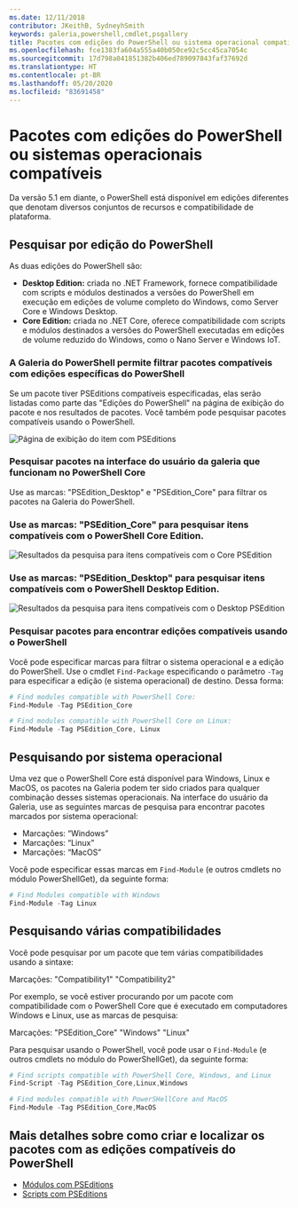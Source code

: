 ```yaml
---
ms.date: 12/11/2018
contributor: JKeithB, SydneyhSmith
keywords: galeria,powershell,cmdlet,psgallery
title: Pacotes com edições do PowerShell ou sistema operacional compatível
ms.openlocfilehash: fce1383fa604a555a40b050ce92c5cc45ca7054c
ms.sourcegitcommit: 17d798a041851382b406ed789097843faf37692d
ms.translationtype: HT
ms.contentlocale: pt-BR
ms.lasthandoff: 05/20/2020
ms.locfileid: "83691458"
---
```

# <a name="packages-with-compatible-powershell-editions-or-operating-systems"></a>Pacotes com edições do PowerShell ou sistemas operacionais compatíveis

Da versão 5.1 em diante, o PowerShell está disponível em edições diferentes que denotam diversos conjuntos de recursos e compatibilidade de plataforma.

## <a name="searching-by-powershell-edition"></a>Pesquisar por edição do PowerShell

As duas edições do PowerShell são:

- **Desktop Edition:** criada no .NET Framework, fornece compatibilidade com scripts e módulos destinados a versões do PowerShell em execução em edições de volume completo do Windows, como Server Core e Windows Desktop.
- **Core Edition:** criada no .NET Core, oferece compatibilidade com scripts e módulos destinados a versões do PowerShell executadas em edições de volume reduzido do Windows, como o Nano Server e Windows IoT.

### <a name="powershell-gallery-allows-you-to-filter-packages-compatible-for-specific-powershell-editions"></a>A Galeria do PowerShell permite filtrar pacotes compatíveis com edições específicas do PowerShell

Se um pacote tiver PSEditions compatíveis especificadas, elas serão listadas como parte das "Edições do PowerShell" na página de exibição do pacote e nos resultados de pacotes.
Você também pode pesquisar pacotes compatíveis usando o PowerShell.

![Página de exibição do item com PSEditions](media/searching-by-compatibility/packagedisplaypagewithpseditions.PNG)

### <a name="search-for-packages-in-the-gallery-ui-that-work-on-powershell-core"></a>Pesquisar pacotes na interface do usuário da galeria que funcionam no PowerShell Core

Use as marcas: "PSEdition_Desktop" e "PSEdition_Core" para filtrar os pacotes na Galeria do PowerShell.

### <a name="use-tagspsedition_core-to-search-items-compatible-with-powershell-core-edition"></a>Use as marcas: "PSEdition_Core" para pesquisar itens compatíveis com o PowerShell Core Edition.

![Resultados da pesquisa para itens compatíveis com o Core PSEdition](media/searching-by-compatibility/searchresultswithpseditions.PNG)

### <a name="use-tagspsedition_desktop-to-search-items-compatible-with-powershell-desktop-edition"></a>Use as marcas: "PSEdition_Desktop" para pesquisar itens compatíveis com o PowerShell Desktop Edition.

![Resultados da pesquisa para itens compatíveis com o Desktop PSEdition](media/searching-by-compatibility/searchresultswithpseditionsdesktop.PNG)

### <a name="search-for-packages-to-find-compatible-editions-using-powershell"></a>Pesquisar pacotes para encontrar edições compatíveis usando o PowerShell
Você pode especificar marcas para filtrar o sistema operacional e a edição do PowerShell.
Use o cmdlet `Find-Package` especificando o parâmetro `-Tag` para especificar a edição (e sistema operacional) de destino.
Dessa forma:

```powershell
# Find modules compatible with PowerShell Core:
Find-Module -Tag PSEdition_Core

# Find modules compatible with PowerShell Core on Linux:
Find-Module -Tag PSEdition_Core, Linux
```

## <a name="searching-by-operating-system"></a>Pesquisando por sistema operacional

Uma vez que o PowerShell Core está disponível para Windows, Linux e MacOS, os pacotes na Galeria podem ter sido criados para qualquer combinação desses sistemas operacionais. Na interface do usuário da Galeria, use as seguintes marcas de pesquisa para encontrar pacotes marcados por sistema operacional:

- Marcações: “Windows”
- Marcações: “Linux”
- Marcações: “MacOS”

Você pode especificar essas marcas em `Find-Module` (e outros cmdlets no módulo PowerShellGet), da seguinte forma:

```powershell
# Find Modules compatible with Windows
Find-Module -Tag Linux
```

## <a name="searching-for-multiple-compatibilities"></a>Pesquisando várias compatibilidades

Você pode pesquisar por um pacote que tem várias compatibilidades usando a sintaxe:

Marcações: "Compatibility1" "Compatibility2"

Por exemplo, se você estiver procurando por um pacote com compatibilidade com o PowerShell Core que é executado em computadores Windows e Linux, use as marcas de pesquisa:

Marcações: "PSEdition_Core" "Windows" "Linux"

Para pesquisar usando o PowerShell, você pode usar o `Find-Module` (e outros cmdlets no módulo do PowerShellGet), da seguinte forma:

```powershell
# Find scripts compatible with PowerShell Core, Windows, and Linux
Find-Script -Tag PSEdition_Core,Linux,Windows

# Find modules compatible with PowerSHellCore and MacOS
Find-Module -Tag PSEdition_Core,MacOS
```

## <a name="more-details-on-authoring-and-finding-the-packages-with-compatible-powershell-editions"></a>Mais detalhes sobre como criar e localizar os pacotes com as edições compatíveis do PowerShell

- [Módulos com PSEditions](../../concepts/module-psedition-support.md)
- [Scripts com PSEditions](../../concepts/script-psedition-support.md)

